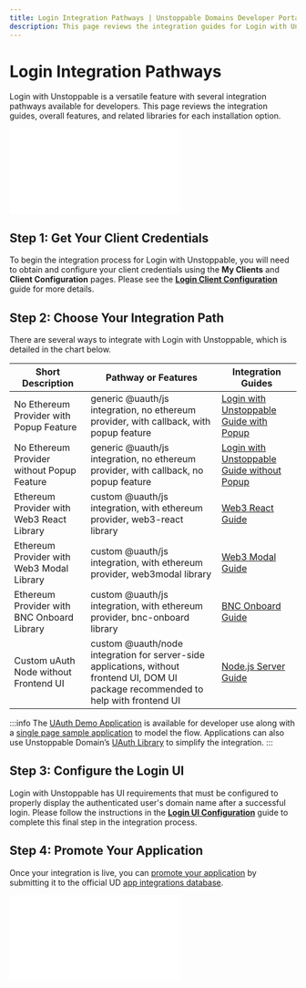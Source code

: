 ```yaml
---
title: Login Integration Pathways | Unstoppable Domains Developer Portal
description: This page reviews the integration guides for Login with Unstoppable. This feature works for Polygon and Ethereum domains.
---
```


# Login Integration Pathways

Login with Unstoppable is a versatile feature with several integration pathways available for developers. This page reviews the integration guides, overall features, and related libraries for each installation option.

<embed src="/snippets/_login-mainnet-warning.md" />

## Step 1: Get Your Client Credentials

To begin the integration process for Login with Unstoppable, you will need to obtain and configure your client credentials using the **My Clients** and **Client Configuration** pages. Please see the [**Login Client Configuration**](../login-integration-guides/login-client-configuration.md) guide for more details.

## Step 2: Choose Your Integration Path

There are several ways to integrate with Login with Unstoppable, which is detailed in the chart below.

| Short Description                          | Pathway or Features                                                                                                                   | Integration Guides                                                   |
| ------------------------------------------ | ------------------------------------------------------------------------------------------------------------------------------------- | -------------------------------------------------------------------- |
| No Ethereum Provider with Popup Feature    | generic @uauth/js integration, no ethereum provider, with callback, with popup feature                                                | [Login with Unstoppable Guide with Popup](../login-integration-guides/login-with-popup.md)       |
| No Ethereum Provider without Popup Feature    | generic @uauth/js integration, no ethereum provider, with callback, no popup feature                                                  | [Login with Unstoppable Guide without Popup](../login-integration-guides/login-without-popup.md) |
| Ethereum Provider with Web3 React Library  | custom @uauth/js integration, with ethereum provider, web3-react library                                                              | [Web3 React Guide](../login-integration-guides/web3-react-guide.md)                              |
| Ethereum Provider with Web3 Modal Library  | custom @uauth/js integration, with ethereum provider, web3modal library                                                               | [Web3 Modal Guide](../login-integration-guides/web3-modal-guide.md)                              |
| Ethereum Provider with BNC Onboard Library | custom @uauth/js integration, with ethereum provider, bnc-onboard library                                                             | [BNC Onboard Guide](../login-integration-guides/bnc-onboard-guide.md)                            |
| Custom uAuth Node without Frontend UI      | custom @uauth/node integration for server-side applications, without frontend UI, DOM UI package recommended to help with frontend UI | [Node.js Server Guide](../login-integration-guides/node-js-server-guide.md)                      |

:::info
The [UAuth Demo Application](https://uauth-demo.uc.r.appspot.com) is available for developer use along with a [single page sample application](https://github.com/unstoppabledomains/uauth/tree/main/examples/spa/src) to model the flow. Applications can also use Unstoppable Domain’s [UAuth Library](https://github.com/unstoppabledomains/uauth) to simplify the integration.
:::

## Step 3: Configure the Login UI

Login with Unstoppable has UI requirements that must be configured to properly display the authenticated user's domain name after a successful login. Please follow the instructions in the [**Login UI Configuration**](../login-integration-guides/login-ui-configuration.md) guide to complete this final step in the integration process.

## Step 4: Promote Your Application

Once your integration is live, you can [promote your application](/use-cases/promote-ud-integration.md) by submitting it to the official UD [app integrations database](https://unstoppabledomains.com/apps). 

<embed src="/snippets/_discord.md" />
